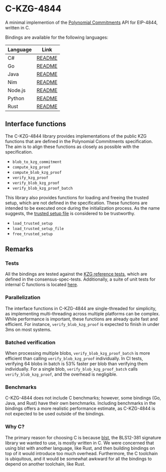 # C-KZG-4844

A minimal implemention of the [Polynomial
Commitments](https://github.com/ethereum/consensus-specs/blob/dev/specs/deneb/polynomial-commitments.md)
API for EIP-4844, written in C.

Bindings are available for the following languages:

| Language | Link                                 |
|----------|--------------------------------------|
| C#       | [README](bindings/csharp/README.md)  |
| Go       | [README](bindings/go/README.md)      |
| Java     | [README](bindings/java/README.md)    |
| Nim      | [README](bindings/nim/README.md)     |
| Node.js  | [README](bindings/node.js/README.md) |
| Python   | [README](bindings/python/README.md)  |
| Rust     | [README](bindings/rust/README.md)    |

## Interface functions

The C-KZG-4844 library provides implementations of the public KZG functions that
are defined in the Polynomial Commitments specification. The aim is to align
these functions as closely as possible with the specification.

- `blob_to_kzg_commitment`
- `compute_kzg_proof`
- `compute_blob_kzg_proof`
- `verify_kzg_proof`
- `verify_blob_kzg_proof`
- `verify_blob_kzg_proof_batch`

This library also provides functions for loading and freeing the trusted setup,
which are not defined in the specification. These functions are intended to be
executed once during the initialization process. As the name suggests, the
[trusted setup
file](https://github.com/ethereum/c-kzg-4844/blob/main/src/trusted_setup.txt) is
considered to be trustworthy.

- `load_trusted_setup`
- `load_trusted_setup_file`
- `free_trusted_setup`

## Remarks

### Tests

All the bindings are tested against the [KZG reference
tests](https://github.com/ethereum/consensus-spec-tests/tree/master/tests/general/deneb/kzg),
which are defined in the consensus-spec-tests. Additionally, a suite of unit
tests for internal C functions is located
[here](https://github.com/ethereum/c-kzg-4844/blob/main/src/test_c_kzg_4844.c).

### Parallelization

The interface functions in C-KZG-4844 are single-threaded for simplicity, as
implementing multi-threading across multiple platforms can be complex. While
performance is important, these functions are already quite fast and efficient.
For instance, `verify_blob_kzg_proof` is expected to finish in under 3ms on most
systems.

### Batched verification

When processing multiple blobs, `verify_blob_kzg_proof_batch` is more efficient
than calling `verify_blob_kzg_proof` individually. In CI tests, verifying 64
blobs in batch is 53% faster per blob than verifying them individually. For a
single blob, `verify_blob_kzg_proof_batch` calls `verify_blob_kzg_proof`, and
the overhead is negligible.

### Benchmarks

C-KZG-4844 does not include C benchmarks; however, some bindings (Go, Java, and
Rust) have their own benchmarks. Including benchmarks in the bindings offers a
more realistic performance estimate, as C-KZG-4844 is not expected to be used
outside of the bindings.

### Why C?

The primary reason for choosing C is because
[blst](https://github.com/supranational/blst), the BLS12-381 signature library
we wanted to use, is mostly written in C. We were concerned that using blst with
another language, like Rust, and then building bindings on top of it would
introduce too much overhead.  Furthermore, the C toolchain is ubiquitous, and it
would be somewhat awkward for all the bindings to depend on another toolchain,
like Rust.
